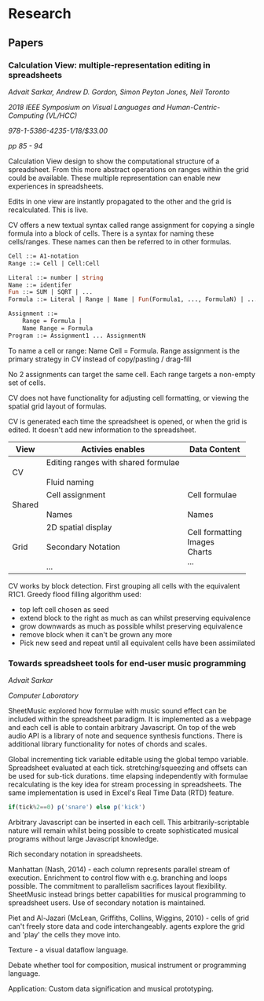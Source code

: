 # Research

## Papers

### Calculation View: multiple-representation editing in spreadsheets

_Advait Sarkar, Andrew D. Gordon, Simon Peyton Jones, Neil Toronto_

_2018 IEEE Symposium on Visual Languages and Human-Centric-Computing (VL/HCC)_

_978-1-5386-4235-1/18/$33.00_

_pp 85 - 94_

Calculation View design to show the computational structure of a spreadsheet. From this more abstract operations on ranges within the grid could be available. These multiple representation can enable new experiences in spreadsheets. 

Edits in one view are instantly propagated to the other and the grid is recalculated. This is live.

CV offers a new textual syntax called range assignment for copying a single formula into a block of cells. There is a syntax for naming these cells/ranges. These names can then be referred to in other formulas.

```ocaml
Cell ::= A1-notation
Range ::= Cell | Cell:Cell

Literal ::= number | string
Name ::= identifer
Fun ::= SUM | SQRT | ...
Formula ::= Literal | Range | Name | Fun(Formula1, ..., FormulaN) | ...

Assignment ::= 
	Range = Formula |
	Name Range = Formula
Program ::= Assignment1 ... AssignmentN
```

To name a cell or range: $\text{Name Cell = Formula}$. Range assignment is the primary strategy in CV instead of copy/pasting / drag-fill

No 2 assignments can target the same cell. Each range targets a non-empty set of cells.

CV does not have functionality for adjusting cell formatting, or viewing the spatial grid layout of formulas.

CV is generated each time the spreadsheet is opened, or when the grid is edited. It doesn't add new information to the spreadsheet. 

<!--Is this a problem for populating the spreadsheet via CV?-->

| View   | Activies enables                                            | Data Content                                  |
| ------ | ----------------------------------------------------------- | --------------------------------------------- |
| CV     | Editing ranges with shared formulae<br/><br/>Fluid naming   |                                               |
| Shared | Cell assignment<br/></br>Names                              | Cell formulae<br/></br>Names                  |
| Grid   | 2D spatial display<br/></br>Secondary Notation<br/></br>... | Cell formatting<br/>Images<br/>Charts<br/>... |

CV works by block detection. First grouping all cells with the equivalent R1C1. Greedy flood filling algorithm used:

* top left cell chosen as seed
* extend block to the right as much as can whilst preserving equivalence
* grow downwards as much as possible whilst preserving equivalence
* remove block when it can't be grown any more
* Pick new seed and repeat until all equivalent cells have been assimilated

### Towards spreadsheet tools for end-user music programming

_Advait Sarkar_

_Computer Laboratory_

SheetMusic explored how formulae with music sound effect can be included within the spreadsheet paradigm. It is implemented as a webpage and each cell is able to contain arbitrary Javascript. On top of the web audio API is a library of note and sequence synthesis functions. There is additional library functionality for notes of chords and scales.

Global incrementing tick variable editable using the global tempo variable. Spreadsheet evaluated at each tick. stretching/squeezing and offsets can be used for sub-tick durations. time elapsing independently with formulae recalculating is the key idea for stream processing in spreadsheets. The same implementation is used in Excel's Real Time Data (RTD) feature. 

```javascript
if(tick%2==0) p('snare') else p('kick')
```

Arbitrary Javascript can be inserted in each cell. This arbitrarily-scriptable nature will remain whilst being possible to create sophisticated musical programs without large Javascript knowledge.

Rich secondary notation in spreadsheets.

Manhattan (Nash, 2014) - each column represents parallel stream of execution. Enrichment to control flow with e.g. branching and loops possible. The commitment to parallelism sacrifices layout flexibility. SheetMusic instead brings better capabilities for musical programming to spreadsheet users. Use of secondary notation is maintained. 

Piet and Al-Jazari (McLean, Griffiths, Collins, Wiggins, 2010) - cells of grid can't freely store data and code interchangeably. agents explore the grid and 'play' the cells they move into.

Texture - a visual dataflow language.

Debate whether tool for composition, musical instrument or programming language. 

Application: Custom data signification and musical prototyping.



